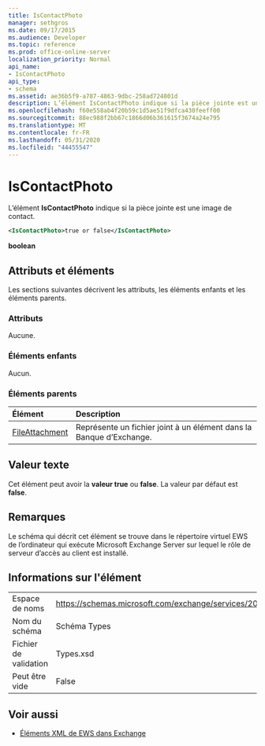 ```yaml
---
title: IsContactPhoto
manager: sethgros
ms.date: 09/17/2015
ms.audience: Developer
ms.topic: reference
ms.prod: office-online-server
localization_priority: Normal
api_name:
- IsContactPhoto
api_type:
- schema
ms.assetid: ae36b5f9-a787-4863-9dbc-258ad724801d
description: L’élément IsContactPhoto indique si la pièce jointe est une image de contact.
ms.openlocfilehash: f60e558ab4f20b59c1d5ae51f9dfca430feeff00
ms.sourcegitcommit: 88ec988f2bb67c1866d06b361615f3674a24e795
ms.translationtype: MT
ms.contentlocale: fr-FR
ms.lasthandoff: 05/31/2020
ms.locfileid: "44455547"
---
```

# <a name="iscontactphoto"></a>IsContactPhoto

L’élément **IsContactPhoto** indique si la pièce jointe est une image de contact. 
  
```xml
<IsContactPhoto>true or false</IsContactPhoto>
```

 **boolean**
## <a name="attributes-and-elements"></a>Attributs et éléments

Les sections suivantes décrivent les attributs, les éléments enfants et les éléments parents.
  
### <a name="attributes"></a>Attributs

Aucune.
  
### <a name="child-elements"></a>Éléments enfants

Aucun.
  
### <a name="parent-elements"></a>Éléments parents

|**Élément**|**Description**|
|:-----|:-----|
|[FileAttachment](fileattachment.md) <br/> |Représente un fichier joint à un élément dans la Banque d’Exchange.  <br/> |
   
## <a name="text-value"></a>Valeur texte

Cet élément peut avoir la **valeur true** ou **false**. La valeur par défaut est **false**.
  
## <a name="remarks"></a>Remarques

Le schéma qui décrit cet élément se trouve dans le répertoire virtuel EWS de l’ordinateur qui exécute Microsoft Exchange Server sur lequel le rôle de serveur d’accès au client est installé.
  
## <a name="element-information"></a>Informations sur l'élément

|||
|:-----|:-----|
|Espace de noms  <br/> |https://schemas.microsoft.com/exchange/services/2006/types  <br/> |
|Nom du schéma  <br/> |Schéma Types  <br/> |
|Fichier de validation  <br/> |Types.xsd  <br/> |
|Peut être vide  <br/> |False  <br/> |
   
## <a name="see-also"></a>Voir aussi



- [Éléments XML de EWS dans Exchange](ews-xml-elements-in-exchange.md)

